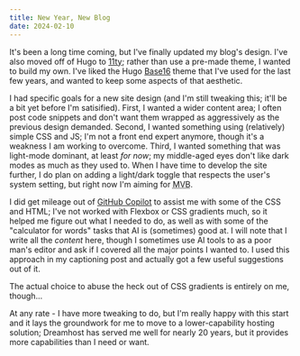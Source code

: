 ```yaml
---
title: New Year, New Blog
date: 2024-02-10
---
```


It's been a long time coming, but I've finally updated my blog's design. I've also moved off of Hugo to [11ty](https://11ty.dev); rather than use a pre-made theme, I wanted to build my own. I've liked the Hugo [Base16](https://htdvisser.github.io/hugo-base16-theme/) theme that I've used for the last few years, and wanted to keep some aspects of that aesthetic.
<!-- more -->

I had specific goals for a new site design (and I'm still tweaking this; it'll be a bit yet before I'm satisified). First, I wanted a wider content area; I often post code snippets and don't want them wrapped as aggressively as the previous design demanded. Second, I wanted something using (relatively) simple CSS and JS; I'm not a front end expert anymore, though it's a weakness I am working to overcome. Third, I wanted something that was light-mode dominant, at least _for now_; my middle-aged eyes don't like dark modes as much as they used to. When I have time to develop the site further, I do plan on adding a light/dark toggle that respects the user's system setting, but right now I'm aiming for <abbr title="minimum viable blog">MVB</abbr>.

I did get mileage out of [GitHub Copilot](https://github.com/features/copilot) to assist me with some of the CSS and HTML; I've not worked with Flexbox or CSS gradients much, so it helped me figure out what I needed to do, as well as with some of the "calculator for words" tasks that AI is (sometimes) good at. I will note that I write all the _content_ here, though I sometimes use AI tools to as a poor man's editor and ask if I covered all the major points I wanted to. I used this approach in my captioning post and actually got a few useful suggestions out of it.

The actual choice to abuse the heck out of CSS gradients is entirely on me, though...

At any rate - I have more tweaking to do, but I'm really happy with this start and it lays the groundwork for me to move to a lower-capability hosting solution; Dreamhost has served me well for nearly 20 years, but it provides more capabilities than I need or want.